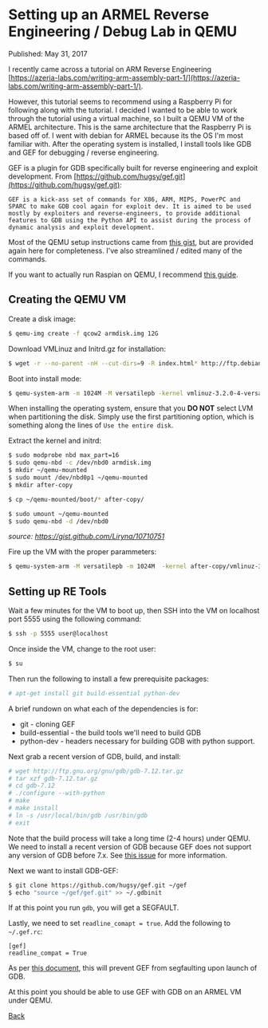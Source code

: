 # Setting up an ARMEL Reverse Engineering / Debug Lab in QEMU

Published: May 31, 2017

I recently came across a tutorial on ARM Reverse Engineering [https://azeria-labs.com/writing-arm-assembly-part-1/](https://azeria-labs.com/writing-arm-assembly-part-1/).

However, this tutorial seems to recommend using a Raspberry Pi for following along with the tutorial.  I decided I wanted to be able to work through the tutorial using a virtual machine, so I built a QEMU VM of the ARMEL architecture.  This is the same architecture that the Raspberry Pi is based off of.
I went with debian for ARMEL because its the OS I'm most familiar with.
After the operating system is installed, I install tools like GDB and GEF for debugging / reverse engineering.

GEF is a plugin for GDB specifically built for reverse engineering and exploit development.  From [https://github.com/hugsy/gef.git](https://github.com/hugsy/gef.git):

```
GEF is a kick-ass set of commands for X86, ARM, MIPS, PowerPC and SPARC to make GDB cool again for exploit dev. It is aimed to be used mostly by exploiters and reverse-engineers, to provide additional features to GDB using the Python API to assist during the process of dynamic analysis and exploit development.
```

Most of the QEMU setup instructions came from [this gist](https://gist.github.com/Liryna/10710751), but are provided again here for completeness. I've also streamlined / edited many of the commands.

If you want to actually run Raspian on QEMU, I recommend [this guide](https://azeria-labs.com/emulate-raspberry-pi-with-qemu/).

## Creating the QEMU VM

Create a disk image:

```bash
$ qemu-img create -f qcow2 armdisk.img 12G
```

Download VMLinuz and Initrd.gz for installation:

```bash
$ wget -r --no-parent -nH --cut-dirs=9 -R index.html* http://ftp.debian.org/debian/dists/wheezy/main/installer-armel/current/images/versatile/netboot/  
```

Boot into install mode:

```bash
$ qemu-system-arm -m 1024M -M versatilepb -kernel vmlinuz-3.2.0-4-versatile -initrd initrd.gz -append "root=/dev/ram" -hda armdisk.img -no-reboot
```

When installing the operating system, ensure that you **DO NOT** select LVM when partitioning the disk.  Simply use the first partitioning option, which is something along the lines of `Use the entire disk`.

Extract the kernel and initrd:

```bash
$ sudo modprobe nbd max_part=16
$ sudo qemu-nbd -c /dev/nbd0 armdisk.img
$ mkdir ~/qemu-mounted
$ sudo mount /dev/nbd0p1 ~/qemu-mounted
$ mkdir after-copy

$ cp ~/qemu-mounted/boot/* after-copy/

$ sudo umount ~/qemu-mounted
$ sudo qemu-nbd -d /dev/nbd0
```
_source: https://gist.github.com/Liryna/10710751_

Fire up the VM with the proper parammeters:

```bash
$ qemu-system-arm -M versatilepb -m 1024M  -kernel after-copy/vmlinuz-3.2.0-4-versatile -initrd after-copy/initrd.img-3.2.0-4-versatile -hda armdisk.img -append "root=/dev/sda1" -redir tcp:5555::22 -nographic 
```

## Setting up RE Tools
Wait a few minutes for the VM to boot up, then SSH into the VM on localhost port 5555 using the following command:

```bash
$ ssh -p 5555 user@localhost
```

Once inside the VM, change to the root user:

```bash
$ su
```

Then run the following to install a few prerequisite packages:

```bash
# apt-get install git build-essential python-dev
```

A brief rundown on what each of the dependencies is for:
* git - cloning GEF
* build-essential - the build tools we'll need to build GDB
* python-dev - headers necessary for building GDB with python support.

Next grab a recent version of GDB, build, and install:

```bash
# wget http://ftp.gnu.org/gnu/gdb/gdb-7.12.tar.gz
# tar xzf gdb-7.12.tar.gz
# cd gdb-7.12
# ./configure --with-python
# make
# make install
# ln -s /usr/local/bin/gdb /usr/bin/gdb
# exit
```

Note that the build process will take a long time (2-4 hours) under QEMU. We need to install a recent version of GDB because GEF does not support any version of GDB before 7.x. See [this issue](https://github.com/hugsy/gef/issues/148) for more information.

Next we want to install GDB-GEF:

```bash
$ git clone https://github.com/hugsy/gef.git ~/gef
$ echo "source ~/gef/gef.git" >> ~/.gdbinit
```

If at this point you run `gdb`, you will get a SEGFAULT.

Lastly, we need to set `readline_comapt = true`.  Add the following to `~/.gef.rc`:
```
[gef]
readline_compat = True
```

As per [this document](https://gef.readthedocs.io/en/latest/faq/#i-get-a-segfault-when-starting-gdb-with-gef), this will prevent GEF from segfaulting upon launch of GDB.

At this point you should be able to use GEF with GDB on an ARMEL VM under QEMU.

[Back](https://nstarke.github.io/)